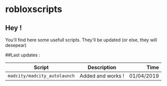 # robloxscripts
## Hey !
You'll find here some usefull scripts.
They'll be updated (or else, they will desepear)

##Last updates :

| Script        						 | Description      | Time       |
| ---------------------------|:----------------:| ----------:|
|`madcity/madcity_autolaunch`| Added and works !| 01/04/2019 |
